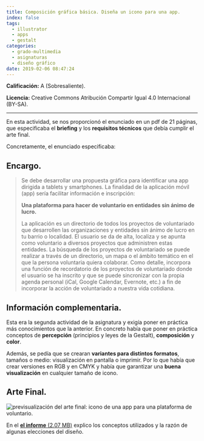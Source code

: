 ```yaml
---
title: Composición gráfica básica. Diseña un icono para una app.
index: false
tags:
  - illustrator
  - apps
  - gestalt
categories:
  - grado-multimedia
  - asignaturas
  - diseño gráfico
date: 2019-02-06 08:47:24
---
```


**Calificación:** A (Sobresaliente).

**Licencia:** Creative Commons Atribución Compartir Igual 4.0 Internacional (BY-SA).

----

En esta actividad, se nos proporcionó el enunciado en un pdf de 21 páginas, que especificaba el **briefing** y los **requisitos técnicos** que debía cumplir el arte final.

Concretamente, el enunciado especificaba:

## Encargo.

>Se debe desarrollar una propuesta gráfica para identificar una app dirigida a tablets y smartphones. La finalidad de la aplicación móvil (app) sería facilitar información e inscripción:
>
>**Una plataforma para hacer de voluntario en entidades sin ánimo de lucro.**
>
>La aplicación es un directorio de todos los proyectos de voluntariado que desarrollen las organizaciones y entidades sin ánimo de lucro en tu barrio o localidad. El usuario se da de alta, localiza y se apunta como voluntario a diversos proyectos que administren estas entidades. La búsqueda de los proyectos de voluntariado se puede realizar a través de un directorio, un mapa o el ámbito temático en el que la persona voluntaria quiera colaborar. Como detalle, incorpora una función de recordatorio de los proyectos de voluntariado donde el usuario se ha inscrito y que se puede sincronizar con la propia agenda personal (iCal, Google Calendar, Evernote, etc.) a fin de incorporar la acción de  voluntariado a nuestra vida cotidiana.

## Información complementaria.

Esta era la segunda actividad de la asignatura y exigía poner en práctica más conocimientos que la anterior. En concreto había que poner en práctica conceptos de **percepción** (principios y leyes de la Gestalt), **composición** y **color**.

Además, se pedía que se crearan **variantes para distintos formatos**, tamaños o medio: visualización en pantalla o imprimir. Por lo que había que crear versiones en RGB y en CMYK y había que garantizar una **buena visualización** en cualquier tamaño de icono.

## Arte Final.

![previsualización del arte final: icono de una app para una plataforma de voluntario.](/blogArtesano/images/asignaturas/diseno-grafico/pec2/icono-app.png "Icono app")

En el [**el informe** (2.07 MB)](/blogArtesano/documents/asignaturas/diseno-grafico/pec2/informe-pec2.pdf) explico los conceptos utilizados y la razón de algunas elecciones del diseño.
